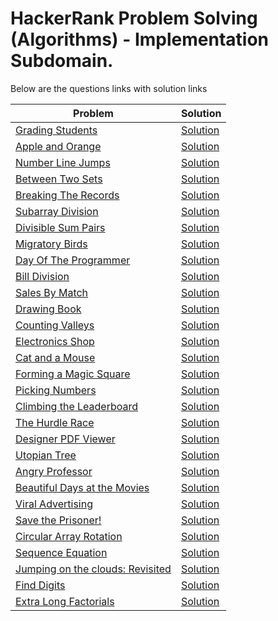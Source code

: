 # HackerRank Problem Solving (Algorithms) - Implementation Subdomain.

Below are the questions links with solution links


|Problem |Solution|
|--------------|--------|
|[Grading Students](https://www.hackerrank.com/challenges/grading)|[Solution](https://github.com/HarshOza36/Algorithms_HackerRank/blob/main/Implementation/gradingStudents.py)|
|[Apple and Orange](https://www.hackerrank.com/challenges/apple-and-orange)|[Solution](https://github.com/HarshOza36/Algorithms_HackerRank/blob/main/Implementation/applesAndOranges.py)|
|[Number Line Jumps](https://www.hackerrank.com/challenges/kangaroo)|[Solution](https://github.com/HarshOza36/Algorithms_HackerRank/blob/main/Implementation/numberLineJumps.py)|
|[Between Two Sets](https://www.hackerrank.com/challenges/between-two-sets)|[Solution](https://github.com/HarshOza36/Algorithms_HackerRank/blob/main/Implementation/betweenTwoSets.py)|
|[Breaking The Records](https://www.hackerrank.com/challenges/breaking-best-and-worst-records)|[Solution](https://github.com/HarshOza36/Algorithms_HackerRank/blob/main/Implementation/breakingTheRecord.py)|
|[Subarray Division](https://www.hackerrank.com/challenges/the-birthday-bar)|[Solution](https://github.com/HarshOza36/Algorithms_HackerRank/blob/main/Implementation/subarrayDivision.py)|
|[Divisible Sum Pairs](https://www.hackerrank.com/challenges/divisible-sum-pairs)|[Solution](https://github.com/HarshOza36/Algorithms_HackerRank/blob/main/Implementation/divisibleSumPairs.py)|
|[Migratory Birds](https://www.hackerrank.com/challenges/migratory-birds)|[Solution](https://github.com/HarshOza36/Algorithms_HackerRank/blob/main/Implementation/migratoryBirds.py)|
|[Day Of The Programmer](https://www.hackerrank.com/challenges/day-of-the-programmer)|[Solution](https://github.com/HarshOza36/Algorithms_HackerRank/blob/main/Implementation/dayOfTheProgrammer.py)|
|[Bill Division](https://www.hackerrank.com/challenges/bon-appetit)|[Solution](https://github.com/HarshOza36/Algorithms_HackerRank/blob/main/Implementation/billDivision.py)|
|[Sales By Match](https://www.hackerrank.com/challenges/sock-merchant)|[Solution](https://github.com/HarshOza36/Algorithms_HackerRank/blob/main/Implementation/salesByMatch.py)|
|[Drawing Book](https://www.hackerrank.com/challenges/drawing-book)|[Solution](https://github.com/HarshOza36/Algorithms_HackerRank/blob/main/Implementation/drawingBook.py)|
|[Counting Valleys](https://www.hackerrank.com/challenges/counting-valleys)|[Solution](https://github.com/HarshOza36/Algorithms_HackerRank/blob/main/Implementation/countingValleys.py)|
|[Electronics Shop](https://www.hackerrank.com/challenges/electronics-shop)|[Solution](https://github.com/HarshOza36/Algorithms_HackerRank/blob/main/Implementation/electronicsShop.py)|
|[Cat and a Mouse](https://www.hackerrank.com/challenges/cats-and-a-mouse)|[Solution](https://github.com/HarshOza36/Algorithms_HackerRank/blob/main/Implementation/catAndAMouse.py)|
|[Forming a Magic Square](https://www.hackerrank.com/challenges/magic-square-forming)|[Solution](https://github.com/HarshOza36/Algorithms_HackerRank/blob/main/Implementation/formingAMagicSquare.py)|
|[Picking Numbers](https://www.hackerrank.com/challenges/picking-numbers)|[Solution](https://github.com/HarshOza36/Algorithms_HackerRank/blob/main/Implementation/pickingNumbers.py)|
|[Climbing the Leaderboard](https://www.hackerrank.com/challenges/climbing-the-leaderboard)|[Solution](https://github.com/HarshOza36/Algorithms_HackerRank/blob/main/Implementation/climbingTheLeaderboard.py)|
|[The Hurdle Race](https://www.hackerrank.com/challenges/the-hurdle-race)|[Solution](https://github.com/HarshOza36/Algorithms_HackerRank/blob/main/Implementation/theHurdleRace.py)|
|[Designer PDF Viewer](https://www.hackerrank.com/challenges/designer-pdf-viewer)|[Solution](https://github.com/HarshOza36/Algorithms_HackerRank/blob/main/Implementation/designerPDFViewer.py)|
|[Utopian Tree](https://www.hackerrank.com/challenges/utopian-tree)|[Solution]()|
|[Angry Professor](https://www.hackerrank.com/challenges/angry-professor)|[Solution]()|
|[Beautiful Days at the Movies](https://www.hackerrank.com/challenges/beautiful-days-at-the-movies)|[Solution]()|
|[Viral Advertising](https://www.hackerrank.com/challenges/strange-advertising)|[Solution]()|
|[Save the Prisoner!](https://www.hackerrank.com/challenges/save-the-prisoner)|[Solution]()|
|[Circular Array Rotation](https://www.hackerrank.com/challenges/circular-array-rotation)|[Solution]()|
|[Sequence Equation](https://www.hackerrank.com/challenges/permutation-equation)|[Solution]()|
|[Jumping on the clouds: Revisited](https://www.hackerrank.com/challenges/jumping-on-the-clouds-revisited)|[Solution]()|
|[Find Digits](https://www.hackerrank.com/challenges/find-digits)|[Solution]()|
|[Extra Long Factorials](https://www.hackerrank.com/challenges/extra-long-factorials/problem)|[Solution]()|
